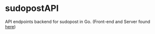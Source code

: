 # sudopostAPI
API endpoints backend for sudopost in Go. (Front-end and Server found [here](https://github.com/ahermida/sudopost))
